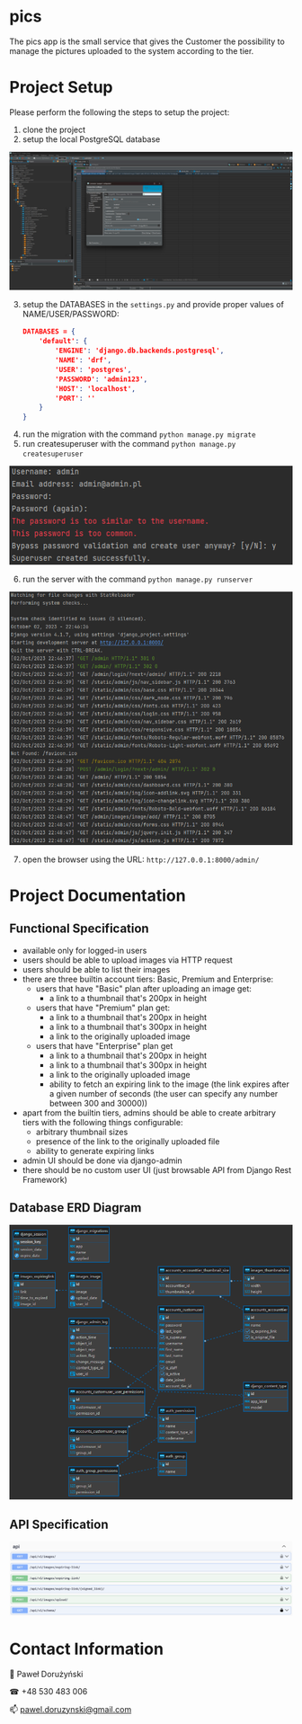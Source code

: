 # pics

The pics app is the small service that gives the Customer the possibility to manage the pictures uploaded to the system
according to the tier.

# Project Setup

Please perform the following the steps to setup the project:

1. clone the project
2. setup the local PostgreSQL database

![img_1.png](md_pics/img_1.png)

3. setup the DATABASES in the `settings.py` and provide proper values of NAME/USER/PASSWORD:
    ```json
    DATABASES = {
        'default': {
            'ENGINE': 'django.db.backends.postgresql',
            'NAME': 'drf',
            'USER': 'postgres',
            'PASSWORD': 'admin123',
            'HOST': 'localhost',
            'PORT': ''
        }
    }
    ```
4. run the migration with the command `python manage.py migrate`
5. run createsuperuser with the command `python manage.py createsuperuser`

![img_2.png](md_pics/img_2.png)

6. run the server with the command `python manage.py runserver`

![img_3.png](md_pics/img_3.png)

7. open the browser using the URL: `http://127.0.0.1:8000/admin/`

# Project Documentation

## Functional Specification

- available only for logged-in users
- users should be able to upload images via HTTP request
- users should be able to list their images
- there are three builtin account tiers: Basic, Premium and Enterprise:
    - users that have "Basic" plan after uploading an image get:
        - a link to a thumbnail that's 200px in height
    - users that have "Premium" plan get:
        - a link to a thumbnail that's 200px in height
        - a link to a thumbnail that's 300px in height
        - a link to the originally uploaded image
    - users that have "Enterprise" plan get
        - a link to a thumbnail that's 200px in height
        - a link to a thumbnail that's 300px in height
        - a link to the originally uploaded image
        - ability to fetch an expiring link to the image (the link expires after a given number of seconds (the user can
          specify any number between 300 and 30000))
- apart from the builtin tiers, admins should be able to create arbitrary tiers with the following things configurable:
  - arbitrary thumbnail sizes
  - presence of the link to the originally uploaded file
  - ability to generate expiring links
- admin UI should be done via django-admin
- there should be no custom user UI (just browsable API from Django Rest Framework)

## Database ERD Diagram

![img_4.png](md_pics/img_4.png)

## API Specification

![img.png](md_pics/img.png)

# Contact Information

👨 Paweł Dorużyński

☎ +48 530 483 006

📫 pawel.doruzynski@gmail.com 